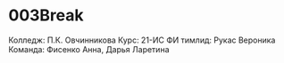 # 003Break
Колледж: П.К. Овчинникова
Курс: 21-ИС 
ФИ тимлид: Рукас Вероника
Команда: Фисенко Анна, Дарья Ларетина